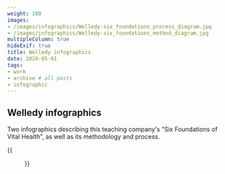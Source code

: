 ```yaml
---
weight: 100
images:
- /images/infographics/Welledy-six_foundations_process_diagram.jpg
- /images/infographics/Welledy-six_foundations_method_diagram.jpg
multipleColumn: true
hideExif: true
title: Welledy infographics
date: 2020-05-01
tags:
- work
- archive # all posts
- infographic
---
```


## Welledy infographics

Two infographics describing this teaching company's “Six Foundations of Vital
Health”, as well as its methodology and process.

{{<figure src="/img/infographics/Welledy-six_foundations_description.jpg" title="Welledy six foundations process infographic and full description">}}
